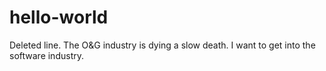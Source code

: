 # hello-world
Deleted line.
The O&G industry is dying a slow death. 
I want to get into the software industry.

